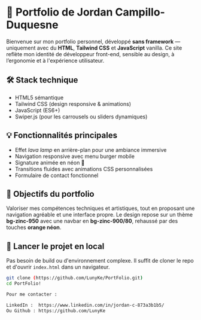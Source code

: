 # 🎨 Portfolio de Jordan Campillo-Duquesne

Bienvenue sur mon portfolio personnel, développé **sans framework** — uniquement avec du **HTML**, **Tailwind CSS** et **JavaScript** vanilla. Ce site reflète mon identité de développeur front-end, sensible au design, à l’ergonomie et à l'expérience utilisateur.

## 🛠️ Stack technique
- HTML5 sémantique
- Tailwind CSS (design responsive & animations)
- JavaScript (ES6+)
- Swiper.js (pour les carrousels ou sliders dynamiques)

## 💡 Fonctionnalités principales
- Effet *lava lamp* en arrière-plan pour une ambiance immersive
- Navigation responsive avec menu burger mobile
- Signature animée en néon 🎇
- Transitions fluides avec animations CSS personnalisées
- Formulaire de contact fonctionnel

## 🎯 Objectifs du portfolio
Valoriser mes compétences techniques et artistiques, tout en proposant une navigation agréable et une interface propre. Le design repose sur un thème **bg-zinc-950** avec une navbar en **bg-zinc-900/80**, rehaussé par des touches **orange néon**.

## 🚀 Lancer le projet en local

Pas besoin de build ou d'environnement complexe. Il suffit de cloner le repo et d'ouvrir `index.html` dans un navigateur.

```bash
git clone (https://github.com/LunyKe/PortFolio.git)
cd PortFolio!

Pour me contacter :

LinkedIn :  https://www.linkedin.com/in/jordan-c-873a3b1b5/
Ou Github : https://github.com/LunyKe

